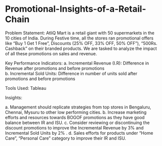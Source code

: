 # Promotional-Insights-of-a-Retail-Chain
Problem Statement:
AtliQ Mart is a retail giant with 50 supermarkets in the 10 cities of India. During Festive time, all the stores ran promotional offers like “Buy 1 Get 1 Free”, Discounts (25% OFF, 33% OFF, 50% OFF”), “500Rs. Cashback” on their branded products. We are tasked to analyze the impact of all these promotions on sales and revenue.

Key Performance Indicators:
a. Incremental Revenue (I.R): Difference in Revenue after promotions and before promotions                                    
b. Incremental Sold Units: Difference in number of units sold after promotions and before promotions

Tools Used: Tableau

Insights:

a. Management should replicate strategies from top stores in Bengaluru, Chennai, Mysuru to other low performing cities.
b. Increase marketing efforts and resources towards BOGOF promotions as they have good balance between IR and ISU.
c. Consider reviewing or discontinuing the discount promotions to improve the Incremental Revenue by 3% and Incremental Sold Units by 2% .
d. Sales efforts for products under “Home Care”, “Personal Care” category to improve their IR and ISU.
